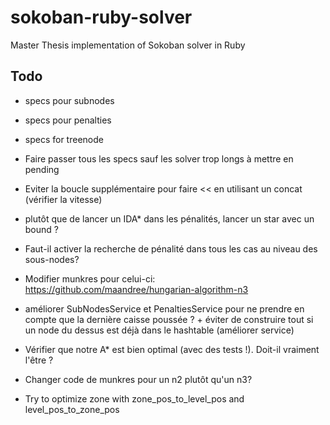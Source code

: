 # sokoban-ruby-solver

Master Thesis implementation of Sokoban solver in Ruby

## Todo

 * specs pour subnodes
 * specs pour penalties
 * specs for treenode
 * Faire passer tous les specs sauf les solver trop longs à mettre en pending
 * Eviter la boucle supplémentaire pour faire << en utilisant un concat (vérifier la vitesse)
 * plutôt que de lancer un IDA* dans les pénalités, lancer un star avec un bound ?
 * Faut-il activer la recherche de pénalité dans tous les cas au niveau des sous-nodes?
 * Modifier munkres pour celui-ci: https://github.com/maandree/hungarian-algorithm-n3

 * améliorer SubNodesService et PenaltiesService pour ne prendre en compte que la dernière caisse
   poussée ? + éviter de construire tout si un node du dessus est déjà dans le hashtable (améliorer service)
 * Vérifier que notre A* est bien optimal (avec des tests !). Doit-il vraiment l'être ?
 * Changer code de munkres pour un n2 plutôt qu'un n3?
 * Try to optimize zone with zone_pos_to_level_pos and level_pos_to_zone_pos
